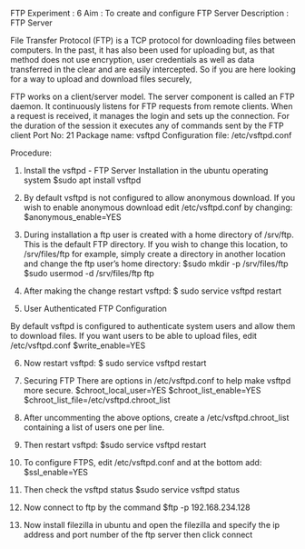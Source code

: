 FTP
Experiment : 6
Aim : To create and configure FTP Server
Description :
FTP Server

File Transfer Protocol (FTP) is a TCP protocol for downloading files between computers. In the past, it has also been used for uploading but, as that method does not use encryption, user credentials as well as data transferred in the clear and are easily intercepted. So if you are here looking for a way to upload and download files securely,

FTP works on a client/server model. The server component is called an FTP daemon. It continuously listens for FTP requests from remote clients. When a request is received, it manages the login and sets up the connection. For the duration of the session it executes any of commands sent by the FTP client
Port No: 21
Package name: vsftpd
Configuration file: /etc/vsftpd.conf

Procedure:
1.	Install the vsftpd - FTP Server Installation in the ubuntu operating system
$sudo apt install vsftpd
2.	By default vsftpd is not configured to allow anonymous download. If you wish to enable anonymous download edit /etc/vsftpd.conf by changing:
$anonymous_enable=YES
3.	During installation a ftp user is created with a home directory of /srv/ftp. This is the default FTP directory.
If you wish to change this location, to /srv/files/ftp for example, simply create a directory in another location and change the ftp user’s home directory:
$sudo mkdir -p /srv/files/ftp
$sudo usermod -d /srv/files/ftp ftp
4.	After making the change restart vsftpd:
$ sudo service vsftpd restart

5.	User Authenticated FTP Configuration
 
By default vsftpd is configured to authenticate system users and allow them to download files. If you want users to be able to upload files, edit /etc/vsftpd.conf
$write_enable=YES


6.	Now restart vsftpd:
$ sudo service vsftpd restart


7.	Securing FTP
There are options in /etc/vsftpd.conf to help make vsftpd more secure.
$chroot_local_user=YES
$chroot_list_enable=YES
$chroot_list_file=/etc/vsftpd.chroot_list


8.	After uncommenting the above options, create a /etc/vsftpd.chroot_list containing a list of users one per line.

9.	Then restart vsftpd:
$sudo service vsftpd restart


10.	To configure FTPS, edit /etc/vsftpd.conf and at the bottom add:
$ssl_enable=YES


11.	Then check the vsftpd status
$sudo service vsftpd status


12.	Now connect to ftp by the command
$ftp -p 192.168.234.128


13.	Now install filezilla in ubuntu and open the filezilla and specify the ip address and port number of the ftp server then click connect
